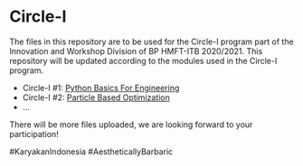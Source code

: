# Circle-I

The files in this repository are to be used for the Circle-I program part of the Innovation and Workshop Division of BP HMFT-ITB 2020/2021. This repository will be updated according to the modules used in the Circle-I program.

* Circle-I #1: [Python Basics For Engineering](https://github.com/Vermillord/circle-i/tree/master/Python%20Basics%20For%20Engineering)
* Circle-I #2: [Particle Based Optimization](https://github.com/Vermillord/circle-i/tree/master/Particle%20Based%20Optimization)
* ...

There will be more files uploaded, we are looking forward to your participation!

#KaryakanIndonesia
#AestheticallyBarbaric
